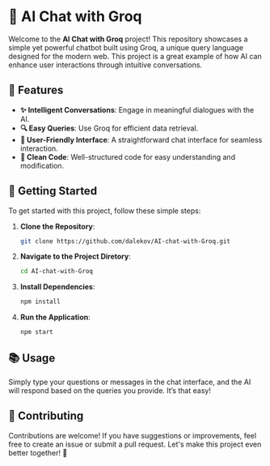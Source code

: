 # 🤖 AI Chat with Groq

Welcome to the **AI Chat with Groq** project! This repository showcases a simple yet powerful chatbot built using Groq, a unique query language designed for the modern web. This project is a great example of how AI can enhance user interactions through intuitive conversations.

## 🌟 Features

- **✨ Intelligent Conversations**: Engage in meaningful dialogues with the AI.
- **🔍 Easy Queries**: Use Groq for efficient data retrieval.
- **💬 User-Friendly Interface**: A straightforward chat interface for seamless interaction.
- **📜 Clean Code**: Well-structured code for easy understanding and modification.

## 🚀 Getting Started

To get started with this project, follow these simple steps:

1. **Clone the Repository**:
   ```bash
   git clone https://github.com/dalekov/AI-chat-with-Groq.git
2. **Navigate to the Project Diretory**:
   ```bash
   cd AI-chat-with-Groq
3. **Install Dependencies**:
   ```bash
   npm install
4. **Run the Application**:
   ```bash
   npm start
## 📚 Usage

Simply type your questions or messages in the chat interface, and the AI will respond based on the queries you provide. It’s that easy!

## 🤝 Contributing

Contributions are welcome! If you have suggestions or improvements, feel free to create an issue or submit a pull request. Let's make this project even better together! 🌈

